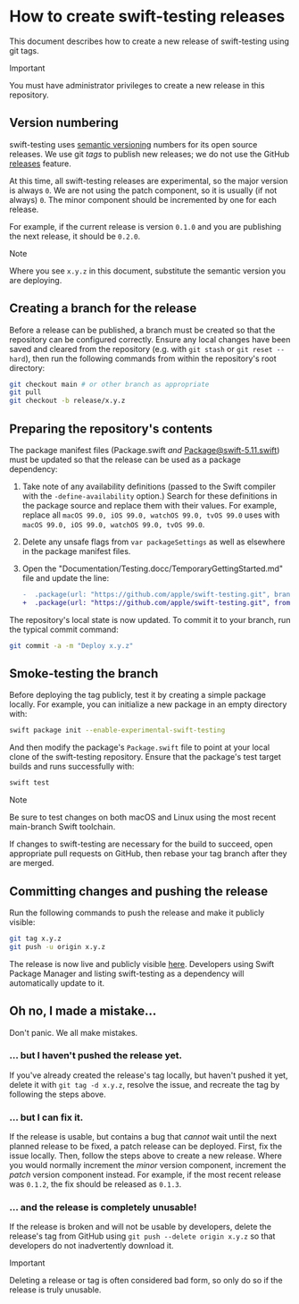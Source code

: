 # How to create swift-testing releases

This document describes how to create a new release of swift-testing using git
tags.

> [!IMPORTANT]
> You must have administrator privileges to create a new release in this
> repository.

## Version numbering

swift-testing uses [semantic versioning](https://semver.org) numbers for its 
open source releases. We use git _tags_ to publish new releases; we do not use
the GitHub [releases](https://docs.github.com/en/repositories/releasing-projects-on-github/about-releases)
feature.

At this time, all swift-testing releases are experimental, so the major version
is always `0`. We are not using the patch component, so it is usually (if not
always) `0`. The minor component should be incremented by one for each release.

For example, if the current release is version `0.1.0` and you are publishing
the next release, it should be `0.2.0`.

> [!NOTE]
> Where you see `x.y.z` in this document, substitute the semantic version you
> are deploying.

## Creating a branch for the release

Before a release can be published, a branch must be created so that the
repository can be configured correctly. Ensure any local changes have been saved
and cleared from the repository (e.g. with `git stash` or `git reset --hard`),
then run the following commands from within the repository's root directory:

```sh
git checkout main # or other branch as appropriate
git pull
git checkout -b release/x.y.z
```

## Preparing the repository's contents

The package manifest files (Package.swift _and_ Package@swift-5.11.swift) must
be updated so that the release can be used as a package dependency:

1. Take note of any availability definitions (passed to the Swift compiler with
   the `-define-availability` option.) Search for these definitions in the
   package source and replace them with their values. For example, replace all
   `macOS 99.0, iOS 99.0, watchOS 99.0, tvOS 99.0` uses with `macOS 99.0, iOS 99.0, watchOS 99.0, tvOS 99.0`.
1. Delete any unsafe flags from `var packageSettings` as well as elsewhere in
   the package manifest files.
1. Open the "Documentation/Testing.docc/TemporaryGettingStarted.md" file and
   update the line:

    ```diff
    -  .package(url: "https://github.com/apple/swift-testing.git", branch: "main"),
    +  .package(url: "https://github.com/apple/swift-testing.git", from: "x.y.z"),
    ```

The repository's local state is now updated. To commit it to your branch, run
the typical commit command:

```sh
git commit -a -m "Deploy x.y.z"
```

## Smoke-testing the branch

Before deploying the tag publicly, test it by creating a simple package locally.
For example, you can initialize a new package in an empty directory with:

```sh
swift package init --enable-experimental-swift-testing
```

And then modify the package's `Package.swift` file to point at your local clone
of the swift-testing repository. Ensure that the package's test target builds
and runs successfully with:

```sh
swift test
```

> [!NOTE]
> Be sure to test changes on both macOS and Linux using the most recent
> main-branch Swift toolchain.   

If changes to swift-testing are necessary for the build to succeed, open
appropriate pull requests on GitHub, then rebase your tag branch after they are
merged.

## Committing changes and pushing the release

Run the following commands to push the release and make it publicly visible:

```sh
git tag x.y.z
git push -u origin x.y.z
```

The release is now live and publicly visible [here](https://github.com/apple/swift-testing/tags).
Developers using Swift Package Manager and listing swift-testing as a dependency
will automatically update to it.

## Oh no, I made a mistake…

Don't panic. We all make mistakes.

### … but I haven't pushed the release yet.

If you've already created the release's tag locally, but haven't pushed it yet,
delete it with `git tag -d x.y.z`, resolve the issue, and recreate the tag by
following the steps above.

### … but I can fix it.

If the release is usable, but contains a bug that _cannot_ wait until the next
planned release to be fixed, a patch release can be deployed. First, fix the
issue locally. Then, follow the steps above to create a new release. Where you
would normally increment the _minor_ version component, increment the _patch_
version component instead. For example, if the most recent release was `0.1.2`,
the fix should be released as `0.1.3`.

### … and the release is completely unusable!

If the release is broken and will not be usable by developers, delete the
release's tag from GitHub using `git push --delete origin x.y.z` so that
developers do not inadvertently download it.

> [!IMPORTANT]
> Deleting a release or tag is often considered bad form, so only do so if the
> release is truly unusable.

